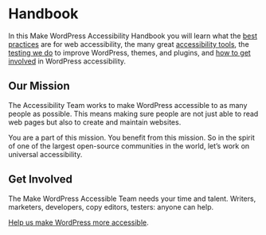 # Handbook

In this Make WordPress Accessibility Handbook you will learn what the [best practices](https://make.wordpress.org/accessibility/handbook/best-practices/) are for web accessibility, the many great [accessibility tools](https://make.wordpress.org/accessibility/handbook/which-tools-can-i-use/), the [testing we do](https://make.wordpress.org/accessibility/handbook/get-involved/audits-and-testing/) to improve WordPress, themes, and plugins, and [how to get involved](https://make.wordpress.org/accessibility/handbook/get-involved/) in WordPress accessibility.

## Our Mission

The Accessibility Team works to make WordPress accessible to as many people as possible. This means making sure people are not just able to read web pages but also to create and maintain websites.

You are a part of this mission. You benefit from this mission. So in the spirit of one of the largest open-source communities in the world, let’s work on universal accessibility.

## Get Involved

The Make WordPress Accessible Team needs your time and talent. Writers, marketers, developers, copy editors, testers: anyone can help.

[Help us make WordPress more accessible](https://make.wordpress.org/accessibility/get-involved/).